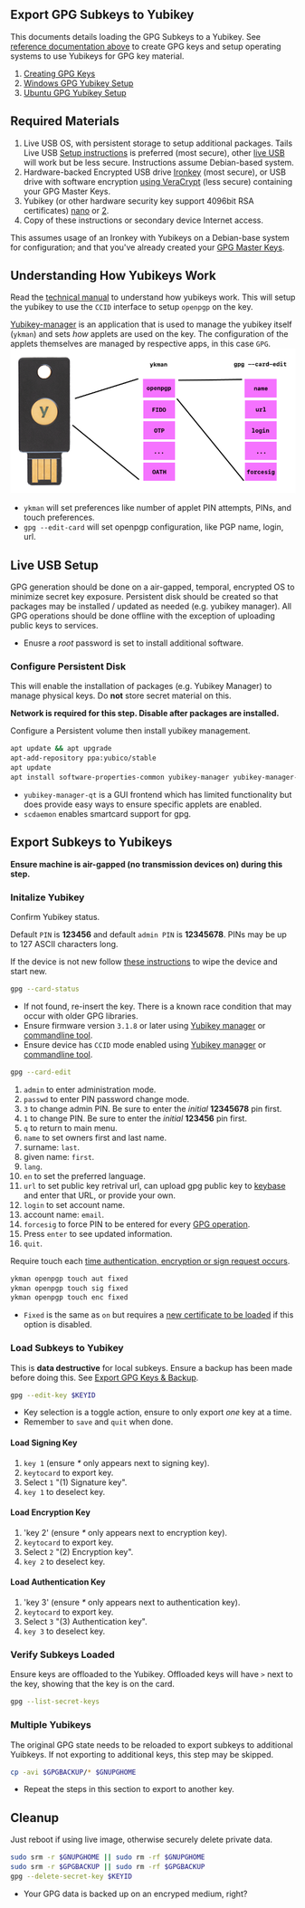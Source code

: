 Export GPG Subkeys to Yubikey
-----------------------------
This documents details loading the GPG Subkeys to a Yubikey. See [reference
documentation above][1] to create GPG keys and setup operating systems to use
Yubikeys for GPG key material.

1. [Creating GPG Keys][1]
1. [Windows GPG Yubikey Setup](windows.md)
1. [Ubuntu GPG Yubikey Setup](ubuntu.md)

Required Materials
------------------
1. Live USB OS, with persistent storage to setup additional packages. Tails Live
   USB [Setup instructions][2] is preferred (most secure), other [live USB][3]
   will work but be less secure. Instructions assume Debian-based system.
1. Hardware-backed Encrypted USB drive [Ironkey][4] (most secure), or USB drive
   with software encryption [using VeraCrypt][5] (less secure) containing your
   GPG Master Keys.
1. Yubikey (or other hardware security key support 4096bit RSA certificates)
   [nano][6] or [2][7].
1. Copy of these instructions or secondary device Internet access.

This assumes usage of an Ironkey with Yubikeys on a Debian-base system for
configuration; and that you've already created your [GPG Master Keys][1].

Understanding How Yubikeys Work
-------------------------------
Read the [technical manual][8] to understand how yubikeys work. This will setup
the yubikey to use the `CCID` interface to setup `openpgp` on the key.

[Yubikey-manager][9] is an application that is used to manage the yubikey
itself (`ykman`) and sets _how_ applets are used on the key. The configuration
of the applets themselves are managed by respective apps, in this case `GPG`.
![Yubikey Organization](yubikey-concept.png)
* `ykman` will set preferences like number of applet PIN attempts, PINs, and
  touch preferences.
* `gpg --edit-card` will set openpgp configuration, like PGP name, login, url.

Live USB Setup
--------------
GPG generation should be done on a air-gapped, temporal, encrypted OS to
minimize secret key exposure. Persistent disk should be created so that packages
may be installed / updated as needed (e.g. yubikey manager). All GPG operations
should be done offline with the exception of uploading public keys to services.

* Enusre a _root_ password is set to install additional software.

### Configure Persistent Disk
This will enable the installation of packages (e.g. Yubikey Manager) to manage
physical keys. Do **not** store secret material on this.

**Network is required for this step. Disable after packages are installed.**

Configure a Persistent volume then install yubikey management.
```bash
apt update && apt upgrade
apt-add-repository ppa:yubico/stable
apt update
apt install software-properties-common yubikey-manager yubikey-manager-qt scdaemon
```
* `yubikey-manager-qt` is a GUI frontend which has limited functionality but
  does provide easy ways to ensure specific applets are enabled.
* `scdaemon` enables smartcard support for gpg.

Export Subkeys to Yubikeys
--------------------------
**Ensure machine is air-gapped (no transmission devices on) during this step.**

### Initalize Yubikey
Confirm Yubikey status.

Default `PIN` is **123456** and default `admin PIN` is **12345678**. PINs may be
up to 127 ASCII characters long.

If the device is not new follow [these instructions][10] to wipe the device and
start new.
```bash
gpg --card-status
```
* If not found, re-insert the key. There is a known race condition that may
  occur with older GPG libraries.
* Ensure firmware version `3.1.8` or later using [Yubikey manager][9] or
  [commandline tool][11].
* Ensure device has `CCID` mode enabled using [Yubikey manager][9] or
  [commandline tool][11].

```bash
gpg --card-edit
```
1. `admin` to enter administration mode.
1. `passwd` to enter PIN password change mode.
1. `3` to change admin PIN. Be sure to enter the _initial_ **12345678** pin
   first.
1. `1` to change PIN. Be sure to enter the _initial_ **123456** pin first.
1. `q` to return to main menu.
1. `name` to set owners first and last name.
1. surname: `last`.
1. given name: `first`.
1. `lang`.
1. `en` to set the preferred language.
1. `url` to set public key retrival url, can upload gpg public key to
   [keybase][12] and enter that URL, or provide your own.
1. `login` to set account name.
1. account name: `email`.
1. `forcesig` to force PIN to be entered for every [GPG operation][16].
1. Press `enter` to see updated information.
1. `quit`.

Require touch each [time authentication, encryption or sign request occurs][13].
```bash
ykman openpgp touch aut fixed
ykman openpgp touch sig fixed
ykman openpgp touch enc fixed
```
* `Fixed` is the same as `on` but requires a [new certificate to be loaded][14]
  if this option is disabled.

### Load Subkeys to Yubikey
This is **data destructive** for local subkeys. Ensure a backup has been made
before doing this. See [Export GPG Keys & Backup][15].

```bash
gpg --edit-key $KEYID
```
* Key selection is a toggle action, ensure to only export _one_ key at a time.
* Remember to `save` and `quit` when done.

#### Load Signing Key
1. `key 1` (ensure _*_ only appears next to signing key).
1. `keytocard` to export key.
1. Select `1` "(1) Signature key".
1. `key 1` to deselect key.

#### Load Encryption Key
1. 'key 2' (ensure _*_ only appears next to encryption key).
1. `keytocard` to export key.
1. Select `2` "(2) Encryption key".
1. `key 2` to deselect key.

#### Load Authentication Key
1. 'key 3' (ensure _*_ only appears next to authentication key).
1. `keytocard` to export key.
1. Select `3` "(3) Authentication key".
1. `key 3` to deselect key.

### Verify Subkeys Loaded
Ensure keys are offloaded to the Yubikey. Offloaded keys will have `>` next to
the key, showing that the key is on the card.

```bash
gpg --list-secret-keys
```

### Multiple Yubikeys
The original GPG state needs to be reloaded to export subkeys to additional
Yuibkeys. If not exporting to additional keys, this step may be skipped.

```bash
cp -avi $GPGBACKUP/* $GNUPGHOME
```
* Repeat the steps in this section to export to another key.

Cleanup
-------
Just reboot if using live image, otherwise securely delete private data.
```bash
sudo srm -r $GNUPGHOME || sudo rm -rf $GNUPGHOME
sudo srm -r $GPGBACKUP || sudo rm -rf $GPGBACKUP
gpg --delete-secret-key $KEYID
```
* Your GPG data is backed up on an encryped medium, right?

[1]: README.md
[2]: https://tails.boum.org/install/win/usb-download/index.en.html
[3]: https://www.ubuntu.com/#download
[4]: https://www.kingston.com/us/usb/encrypted_security/IKD300
[5]: https://github.com/drduh/YubiKey-Guide#backup-keys
[6]: https://www.yubico.com/product/Yubikey-5-nano/#Yubikey-5-nano
[7]: https://www.yubico.com/product/Yubikey-5-nfc/#Yubikey-5-nfc
[8]: https://support.yubico.com/support/solutions/articles/15000014219-yubikey-5-series-technical-manual
[9]: https://developers.yubico.com/yubikey-manager/
[10]: https://developers.yubico.com/PIV/Guides/Device_setup.html
[11]: https://developers.yubico.com/Yubikey-personalization/
[12]: https://www.forgesi.net/gpg-smartcard/
[13]: https://suchsecurity.com/gpg-and-ssh-with-yubikey-on-windows.html
[14]: https://developers.yubico.com/PGP/Card_edit.html
[15]: README.md#export-gpg-Keys--backup
[16]: https://www.gnupg.org/howtos/card-howto/en/ch03.html